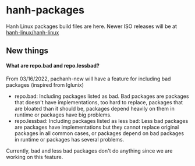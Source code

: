 # hanh-packages
Hanh Linux packages build files are here. Newer ISO releases will be at [hanh-linux/hanh-linux](https://github.com/hanh-linux/hanh-linux/releases)
## New things 
#### What are repo.bad and repo.lessbad? 
From 03/16/2022, pachanh-new will have a feature for including bad packages (inspired from Iglunix)
- repo.bad: Including packages listed as bad. Bad packages are packages that doesn't have implementations, too hard to replace, packages that are bloated than it should be, packages depend heavily on them in runtime or packages have big problems. 
- repo.lessbad: Including packages listed as less bad: Less bad packages are packages have implementations but they cannot replace original packages in all common cases, or packages depend on bad packages in runtime or packages has several problems.


Currently, bad and less bad packages don't do anything since we are working on this feature. 
